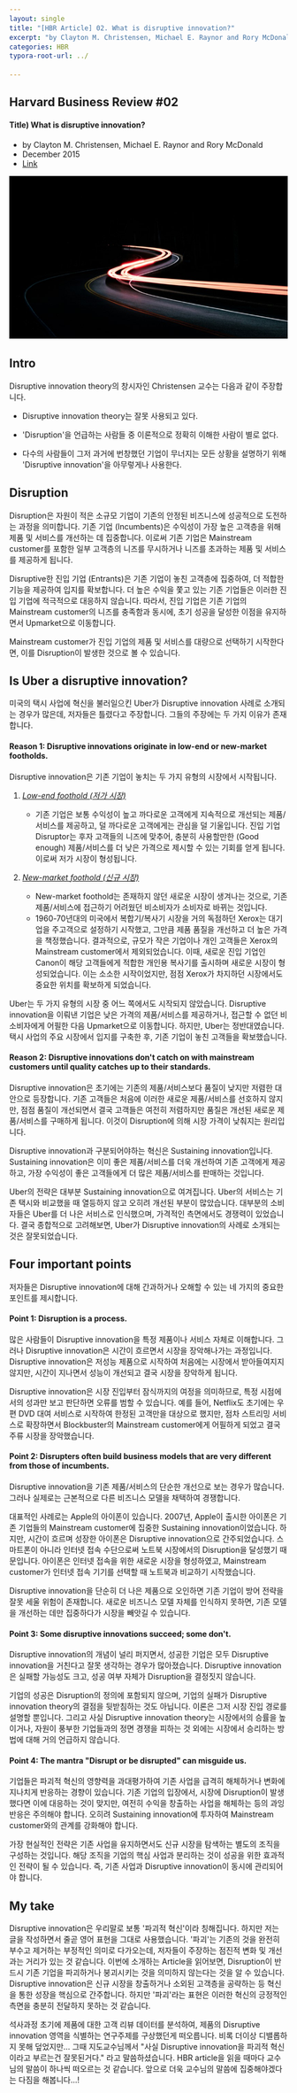 ```yaml
---
layout: single
title: "[HBR Article] 02. What is disruptive innovation?"
excerpt: "by Clayton M. Christensen, Michael E. Raynor and Rory McDonald (2015)"
categories: HBR
typora-root-url: ../

---
```


## Harvard Business Review #02

#### Title) What is disruptive innovation?

- by Clayton M. Christensen, Michael E. Raynor and Rory McDonald
- December 2015
- [Link](https://hbr.org/2015/12/what-is-disruptive-innovation)



![그림3](/images/2025-04-11-hbr2/그림3.jpg)



## Intro

Disruptive innovation theory의 창시자인 Christensen 교수는 다음과 같이 주장합니다.

- Disruptive innovation theory는 잘못 사용되고 있다.

- 'Disruption'을 언급하는 사람들 중 이론적으로 정확히 이해한 사람이 별로 없다.

- 다수의 사람들이 그저 과거에 번창했던 기업이 무너지는 모든 상황을 설명하기 위해 'Disruptive innovation'을 아무렇게나 사용한다.



## Disruption

Disruption은 자원이 적은 소규모 기업이 기존의 안정된 비즈니스에 성공적으로 도전하는 과정을 의미합니다. 기존 기업 (Incumbents)은 수익성이 가장 높은 고객층을 위해 제품 및 서비스를 개선하는 데 집중합니다. 이로써 기존 기업은 Mainstream customer를 포함한 일부 고객층의 니즈를 무시하거나 니즈를 초과하는 제품 및 서비스를 제공하게 됩니다.

Disruptive한 진입 기업 (Entrants)은 기존 기업이 놓친 고객층에 집중하여, 더 적합한 기능을 제공하여 입지를 확보합니다. 더 높은 수익을 쫓고 있는 기존 기업들은 이러한 진입 기업에 적극적으로 대응하지 않습니다. 따라서, 진입 기업은 기존 기업의 Mainstream customer의 니즈를 충족함과 동시에, 초기 성공을 달성한 이점을 유지하면서 Upmarket으로 이동합니다.

Mainstream customer가 진입 기업의 제품 및 서비스를 대량으로 선택하기 시작한다면, 이를 Disruption이 발생한 것으로 볼 수 있습니다.



## Is Uber a disruptive innovation?

미국의 택시 사업에 혁신을 불러일으킨 Uber가 Disruptive innovation 사례로 소개되는 경우가 많은데, 저자들은 틀렸다고 주장합니다. 그들의 주장에는 두 가지 이유가 존재합니다.



#### Reason 1: Disruptive innovations originate in low-end or new-market footholds.

Disruptive innovation은 기존 기업이 놓치는 두 가지 유형의 시장에서 시작됩니다.

1. *<u>Low-end foothold (저가 시장)</u>*
   - 기존 기업은 보통 수익성이 높고 까다로운 고객에게 지속적으로 개선되는 제품/서비스를 제공하고, 덜 까다로운 고객에게는 관심을 덜 기울입니다. 진입 기업 Disruptor는 후자 고객들의 니즈에 맞추어, 충분히 사용할만한 (Good enough) 제품/서비스를 더 낮은 가격으로 제시할 수 있는 기회를 얻게 됩니다. 이로써 저가 시장이 형성됩니다.

2. *<u>New-market foothold (신규 시장)</u>*
   - New-market foothold는 존재하지 않던 새로운 시장이 생겨나는 것으로, 기존 제품/서비스에 접근하기 어려웠던 비소비자가 소비자로 바뀌는 것입니다.
   - 1960-70년대의 미국에서 복합기/복사기 시장을 거의 독점하던 Xerox는 대기업을 주고객으로 설정하기 시작했고, 그만큼 제품 품질을 개선하고 더 높은 가격을 책정했습니다. 결과적으로, 규모가 작은 기업이나 개인 고객들은 Xerox의 Mainstream customer에서 제외되었습니다. 이때, 새로운 진입 기업인 Canon이 해당 고객들에게 적합한 개인용 복사기를 출시하며 새로운 시장이 형성되었습니다. 이는 소소한 시작이었지만, 점점 Xerox가 차지하던 시장에서도 중요한 위치를 확보하게 되었습니다.

Uber는 두 가지 유형의 시장 중 어느 쪽에서도 시작되지 않았습니다. Disruptive innovation을 이뤄낸 기업은 낮은 가격의 제품/서비스를 제공하거나, 접근할 수 없던 비소비자에게 어필한 다음 Upmarket으로 이동합니다. 하지만, Uber는 정반대였습니다. 택시 사업의 주요 시장에서 입지를 구축한 후, 기존 기업이 놓친 고객들을 확보했습니다.



#### Reason 2: Disruptive innovations don't catch on with mainstream customers until quality catches up to their standards.

Disruptive innovation은 초기에는 기존의 제품/서비스보다 품질이 낮지만 저렴한 대안으로 등장합니다. 기존 고객들은 처음에 이러한 새로운 제품/서비스를 선호하지 않지만, 점점 품질이 개선되면서 결국 고객들은 여전히 저렴하지만 품질은 개선된 새로운 제품/서비스를 구매하게 됩니다. 이것이 Disruption에 의해 시장 가격이 낮춰지는 원리입니다.

Disruptive innovation과 구분되어야하는 혁신은 Sustaining innovation입니다. Sustaining innovation은 이미 좋은 제품/서비스를 더욱 개선하여 기존 고객에게 제공하고, 가장 수익성이 좋은 고객들에게 더 많은 제품/서비스를 판매하는 것입니다.

Uber의 전략은 대부분 Sustaining innovation으로 여겨집니다. Uber의 서비스는 기존 택시와 비교했을 때 열등하지 않고 오히려 개선된 부분이 많았습니다. 대부분의 소비자들은 Uber를 더 나은 서비스로 인식했으며, 가격적인 측면에서도 경쟁력이 있었습니다. 결국 종합적으로 고려해보면, Uber가 Disruptive innovation의 사례로 소개되는 것은 잘못되었습니다.



## Four important points

저자들은 Disruptive innovation에 대해 간과하거나 오해할 수 있는 네 가지의 중요한 포인트를 제시합니다.



#### Point 1: Disruption is a process.

많은 사람들이 Disruptive innovation을 특정 제품이나 서비스 자체로 이해합니다. 그러나 Disruptive innovation은 시간이 흐르면서 시장을 장악해나가는 과정입니다. Disruptive innovation은 저성능 제품으로 시작하여 처음에는 시장에서 받아들여지지 않지만, 시간이 지나면서 성능이 개선되고 결국 시장을 장악하게 됩니다.

Disruptive innovation은 시장 진입부터 잠식까지의 여정을 의미하므로, 특정 시점에서의 성과만 보고 판단하면 오류를 범할 수 있습니다. 예를 들어, Netflix도 초기에는 우편 DVD 대여 서비스로 시작하여 한정된 고객만을 대상으로 했지만, 점차 스트리밍 서비스로 확장하면서 Blockbuster의 Mainstream customer에게 어필하게 되었고 결국 주류 시장을 장악했습니다.



#### Point 2: Disrupters often build business models that are very different from those of incumbents.

Disruptive innovation을 기존 제품/서비스의 단순한 개선으로 보는 경우가 많습니다. 그러나 실제로는 근본적으로 다른 비즈니스 모델을 채택하여 경쟁합니다.

대표적인 사례로는 Apple의 아이폰이 있습니다. 2007년, Apple이 출시한 아이폰은 기존 기업들의 Mainstream customer에 집중한 Sustaining innovation이었습니다. 하지만, 시간이 흐르며 성장한 아이폰은 Disruptive innovation으로 간주되었습니다. 스마트폰이 아니라 인터넷 접속 수단으로써 노트북 시장에서의 Disruption을 달성했기 때문입니다. 아이폰은 인터넷 접속을 위한 새로운 시장을 형성하였고, Mainstream customer가 인터넷 접속 기기를 선택할 때 노트북과 비교하기 시작했습니다.

Disruptive innovation을 단순히 더 나은 제품으로 오인하면 기존 기업이 방어 전략을 잘못 세울 위험이 존재합니다. 새로운 비즈니스 모델 자체를 인식하지 못하면, 기존 모델을 개선하는 데만 집중하다가 시장을 빼앗길 수 있습니다.



#### Point 3: Some disruptive innovations succeed; some don't.

Disruptive innovation의 개념이 널리 퍼지면서, 성공한 기업은 모두 Disruptive innovation을 거친다고 잘못 생각하는 경우가 많아졌습니다. Disruptive innovation은 실패할 가능성도 크고, 성공 여부 자체가 Disruption을 결정짓지 않습니다.

기업의 성공은 Disruption의 정의에 포함되지 않으며, 기업의 실패가 Disruptive innovation theory의 결점을 뒷받침하는 것도 아닙니다. 이론은 그저 시장 진입 경로를 설명할 뿐입니다. 그리고 사실 Disruptive innovation theory는 시장에서의 승률을 높이거나, 자원이 풍부한 기업들과의 정면 경쟁을 피하는 것 외에는 시장에서 승리하는 방법에 대해 거의 언급하지 않습니다.



#### Point 4: The mantra "Disrupt or be disrupted" can misguide us.

기업들은 파괴적 혁신의 영향력을 과대평가하여 기존 사업을 급격히 해체하거나 변화에 지나치게 반응하는 경향이 있습니다. 기존 기업의 입장에서, 시장에 Disruption이 발생했다면 이에 대응하는 것이 맞지만, 여전히 수익을 창출하는 사업을 해체하는 등의 과잉반응은 주의해야 합니다. 오히려 Sustaining innovation에 투자하여 Mainstream customer와의 관계를 강화해야 합니다.

가장 현실적인 전략은 기존 사업을 유지하면서도 신규 시장을 탐색하는 별도의 조직을 구성하는 것입니다. 해당 조직을 기업의 핵심 사업과 분리하는 것이 성공을 위한 효과적인 전략이 될 수 있습니다. 즉, 기존 사업과 Disruptive innovation이 동시에 관리되어야 합니다.



## My take

Disruptive innovation은 우리말로 보통 '파괴적 혁신'이라 칭해집니다. 하지만 저는 글을 작성하면서 줄곧 영어 표현을 그대로 사용했습니다. '파괴'는 기존의 것을 완전히 부수고 제거하는 부정적인 의미로 다가오는데, 저자들이 주장하는 점진적 변화 및 개선과는 거리가 있는 것 같습니다. 이번에 소개하는 Article을 읽어보면, Disruption이 반드시 기존 기업을 파괴하거나 붕괴시키는 것을 의미하지 않는다는 것을 알 수 있습니다. Disruptive innovation은 신규 시장을 창출하거나 소외된 고객층을 공략하는 등 혁신을 통한 성장을 핵심으로 간주합니다. 하지만 '파괴'라는 표현은 이러한 혁신의 긍정적인 측면을 충분히 전달하지 못하는 것 같습니다.

석사과정 초기에 제품에 대한 고객 리뷰 데이터를 분석하여, 제품의 Disruptive innovation 영역을 식별하는 연구주제를 구상했던게 떠오릅니다. 비록 더이상 디밸롭하지 못해 덮었지만... 그때 지도교수님께서 "사실 Disruptive innovation을 파괴적 혁신이라고 부르는건 잘못된거다." 라고 말씀하셨습니다. HBR article을 읽을 때마다 교수님의 말씀이 하나씩 떠오르는 것 같습니다. 앞으로 더욱 교수님의 말씀에 집중해야겠다는 다짐을 해봅니다...!
